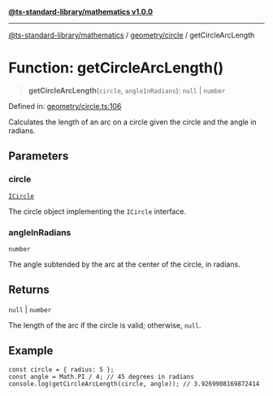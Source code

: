 [**@ts-standard-library/mathematics v1.0.0**](../../../README.md)

***

[@ts-standard-library/mathematics](../../../README.md) / [geometry/circle](../README.md) / getCircleArcLength

# Function: getCircleArcLength()

> **getCircleArcLength**(`circle`, `angleInRadians`): `null` \| `number`

Defined in: [geometry/circle.ts:106](https://github.com/gabaudette/ts-stdlib/blob/ea80ba1db09c741e99f8cb19e94e5a29b81b623b/packages/mathematics/src/geometry/circle.ts#L106)

Calculates the length of an arc on a circle given the circle and the angle in radians.

## Parameters

### circle

[`ICircle`](../interfaces/ICircle.md)

The circle object implementing the `ICircle` interface.

### angleInRadians

`number`

The angle subtended by the arc at the center of the circle, in radians.

## Returns

`null` \| `number`

The length of the arc if the circle is valid; otherwise, `null`.

## Example

```
const circle = { radius: 5 };
const angle = Math.PI / 4; // 45 degrees in radians
console.log(getCircleArcLength(circle, angle)); // 3.9269908169872414
```
